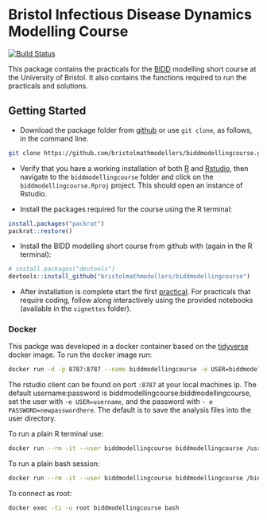 
<!-- README.md is generated from README.Rmd. Please edit that file -->
Bristol Infectious Disease Dynamics Modelling Course
====================================================

[![Build Status](https://travis-ci.org/bristolmathmodellers/biddmodellingcourse.svg?branch=master)](https://travis-ci.org/bristolmathmodellers/biddmodellingcourse)

This package contains the practicals for the [BIDD](http://www.bristol.ac.uk/social-community-medicine/research/groups/bidd/) modelling short course at the University of Bristol. It also contains the functions required to run the practicals and solutions.

Getting Started
---------------

-   Download the package folder from [github](https://github.com/bristolmathmodellers/biddmodellingcourse/archive/master.zip) or use `git clone`, as follows, in the command line.

``` bash
git clone https://github.com/bristolmathmodellers/biddmodellingcourse.git
```

-   Verify that you have a working installation of both [R](https://www.r-project.org/) and [Rstudio](https://www.rstudio.com/products/rstudio/download/#download), then navigate to the `biddmodellingcourse` folder and click on the `biddmodellingcourse.Rproj` project. This should open an instance of Rstudio.

-   Install the packages required for the course using the R terminal:

``` r
install.packages("packrat")
packrat::restore()
```

-   Install the BIDD modelling short course from github with (again in the R terminal):

``` r
# install.packages("devtools")
devtools::install_github("bristolmathmodellers/biddmodellingcourse")
```

-   After installation is complete start the first [practical](https://bristolmathmodellers.github.io/biddmodellingcourse/articles/practical_1.html). For practicals that require coding, follow along interactively using the provided notebooks (available in the `vignettes` folder).

### Docker

This packge was developed in a docker container based on the [tidyverse](https://hub.docker.com/r/rocker/tidyverse/) docker image. To run the docker image run:

``` bash
docker run -d -p 8787:8787 --name biddmodellingcourse -e USER=biddmodellingcourse -e PASSWORD=biddmodellingcourse seabbs/biddmodellingcourse
```

The rstudio client can be found on port `:8787` at your local machines ip. The default username:password is biddmodellingcourse:biddmodellingcourse, set the user with `-e USER=username`, and the password with `- e PASSWORD=newpasswordhere`. The default is to save the analysis files into the user directory.

To run a plain R terminal use:

``` bash
docker run --rm -it --user biddmodellingcourse biddmodellingcourse /usr/bin/R
```

To run a plain bash session:

``` bash
docker run --rm -it --user biddmodellingcourse biddmodellingcourse /bin/bash
```

To connect as root:

``` bash
docker exec -ti -u root biddmodellingcourse bash
```
